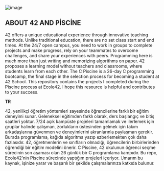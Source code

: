 ![image](https://github.com/user-attachments/assets/0486a6b7-00cf-461d-ba74-7377c77716b0)

**ABOUT 42 AND PİSCİNE**
---
42 offers a unique educational experience through innovative teaching methods. Unlike traditional education, there are no set class start and end times. At the 24/7 open campus, you need to work in groups to complete projects and make progress, rely on your teammates to overcome challenges, and share your experiences with peers. Programming here is much more than just writing and memorizing algorithms on paper. 42 proposes a learning model without teachers and classrooms, where students learn from each other. The C Piscine is a 26-day C programming bootcamp, the final stage in the selection process for becoming a student at 42 School. This repository contains the projects I completed during the Piscine process at Ecole42. I hope this resource is helpful and contributes to your success.

**TR**

42, yenilikçi öğretim yöntemleri sayesinde öğrencilerine farklı bir eğitim deneyimi sunar. Geleneksel eğitimden farklı olarak, ders başlangıç ve bitiş saatleri yoktur. 7/24 açık kampüste projeleri tamamlamak ve ilerlemek için gruplar halinde çalışman, zorlukların üstesinden gelmek için takım arkadaşlarına güvenmen ve deneyimlerini akranlarınla paylaşman gerekir. Burada programlama, kağıda algoritma yazıp ezberlemekten çok daha fazlasıdır. 42, öğretmenlerin ve sınıfların olmadığı, öğrencilerin birbirlerinden öğrendiği bir eğitim modelini önerir. C Piscine, 42 okulunun öğrenci seçme sürecinin son aşaması olan 26 günlük bir C programlama kampıdır. Bu repo, Ecole42'nin Piscine sürecinde yaptığım projeleri içeriyor. Umarım bu kaynak, işinize yarar ve başarılı bir şekilde çalışmalarınıza katkıda bulunur.
